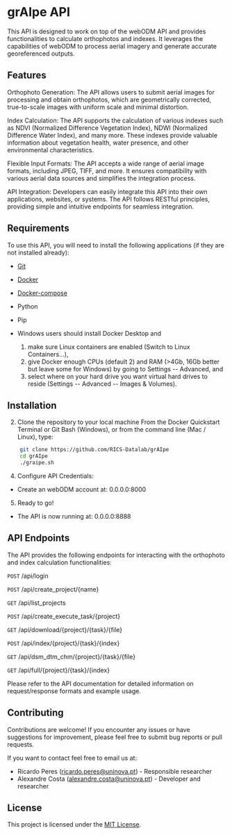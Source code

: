 # grAIpe API

This API is designed to work on top of the webODM API and provides functionalities to calculate orthophotos and indexes. It leverages the capabilities of webODM to process aerial imagery and generate accurate georeferenced outputs.

## Features

Orthophoto Generation: The API allows users to submit aerial images for processing and obtain orthophotos, which are geometrically corrected, true-to-scale images with uniform scale and minimal distortion.

Index Calculation: The API supports the calculation of various indexes such as NDVI (Normalized Difference Vegetation Index), NDWI (Normalized Difference Water Index), and many more. These indexes provide valuable information about vegetation health, water presence, and other environmental characteristics.

Flexible Input Formats: The API accepts a wide range of aerial image formats, including JPEG, TIFF, and more. It ensures compatibility with various aerial data sources and simplifies the integration process.

API Integration: Developers can easily integrate this API into their own applications, websites, or systems. The API follows RESTful principles, providing simple and intuitive endpoints for seamless integration.

## Requirements

To use this API, you will need to install the following applications (if they are not installed already):

  - [Git](https://git-scm.com/downloads)
  - [Docker](https://www.docker.com/)
  - [Docker-compose](https://docs.docker.com/compose/install/)
  - Python
  - Pip

- Windows users should install Docker Desktop and 
  1) make sure Linux containers are enabled (Switch to Linux Containers...), 
  2) give Docker enough CPUs (default 2) and RAM (>4Gb, 16Gb better but leave some for Windows) by going to Settings -- Advanced, and 
  3) select where on your hard drive you want virtual hard drives to reside (Settings -- Advanced -- Images & Volumes).

## Installation

2.  Clone the repository to your local machine
From the Docker Quickstart Terminal or Git Bash (Windows), or from the command line (Mac / Linux), type:
```bash
    git clone https://github.com/RICS-Datalab/grAIpe
    cd grAIpe
    ./graipe.sh
``` 

4. Configure API Credentials:
  - Create an webODM account at: 0.0.0.0:8000

5. Ready to go!
  - The API is now running at: 0.0.0.0:8888


## API Endpoints

The API provides the following endpoints for interacting with the orthophoto and index calculation functionalities:

`POST` /api/login

`POST` /api/create_project/{name}

`GET` /api/list_projects

`POST` /api/create_execute_task/{project}

`GET` /api/download/{project}/{task}/{file}

`POST` /api/index/{project}/{task}/{index}

`GET` /api/dsm_dtm_chm/{project}/{task}/{file}

`GET` /api/full/{project}/{task}/{index}

Please refer to the API documentation for detailed information on request/response formats and example usage.

## Contributing

Contributions are welcome! If you encounter any issues or have suggestions for improvement, please feel free to submit bug reports or pull requests.

If you want to contact feel free to email us at:

- Ricardo Peres (ricardo.peres@uninova.pt) - Responsible researcher
- Alexandre Costa (alexandre.costa@uninova.pt) - Developer and researcher 
 

## License

This project is licensed under the [MIT License]().
